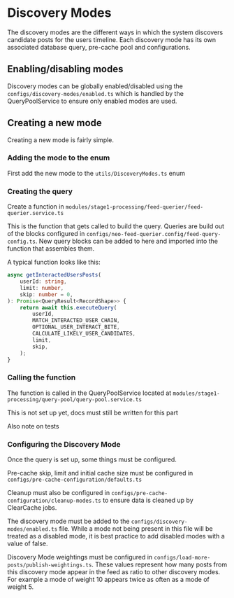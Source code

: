 # Discovery Modes

The discovery modes are the different ways in which the system discovers 
candidate posts for the users timeline. Each discovery mode has its own
associated database query, pre-cache pool and configurations.

## Enabling/disabling modes

Discovery modes can be globally enabled/disabled using the `configs/discovery-modes/enabled.ts`
which is handled by the QueryPoolService to ensure only enabled modes are used.

## Creating a new mode

Creating a new mode is fairly simple.

### Adding the mode to the enum

First add the new mode to the `utils/DiscoveryModes.ts` enum

### Creating the query

Create a function in `modules/stage1-processing/feed-querier/feed-querier.service.ts`

This is the function that gets called to build the query. Queries are build out of the
blocks configured in `configs/neo-feed-querier.config/feed-query-config.ts`. New query
blocks can be added to here and imported into the function that assembles them.

A typical function looks like this:
```ts
async getInteractedUsersPosts(
    userId: string,
    limit: number,
    skip: number = 0,
): Promise<QueryResult<RecordShape>> {
    return await this.executeQuery(
        userId,
        MATCH_INTERACTED_USER_CHAIN,
        OPTIONAL_USER_INTERACT_BITE,
        CALCULATE_LIKELY_USER_CANDIDATES,
        limit,
        skip,
    );
}
```

### Calling the function

The function is called in the QueryPoolService located at `modules/stage1-processing/query-pool/query-pool.service.ts`

This is not set up yet, docs must still be written for this part

Also note on tests

### Configuring the Discovery Mode

Once the query is set up, some things must be configured.

Pre-cache skip, limit and initial cache size must be configured in `configs/pre-cache-configuration/defaults.ts`

Cleanup must also be configured in `configs/pre-cache-configuration/cleanup-modes.ts` to ensure data is cleaned up
by ClearCache jobs.

The discovery mode must be added to the `configs/discovery-modes/enabled.ts` file. While a mode not being present
in this file will be treated as a disabled mode, it is best practice to add disabled modes with a value of false.

Discovery Mode weightings must be configured in `configs/load-more-posts/publish-weightings.ts`. These values
represent how many posts from this discovery mode appear in the feed as ratio to other discovery modes. For example
a mode of weight 10 appears twice as often as a mode of weight 5.
